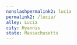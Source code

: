 ```yaml
---
﻿nonslashpermalink2: lucia
permalink2: /lucia/
alley: Lucia
city: Hyannis
state: Massachusetts
---
```

